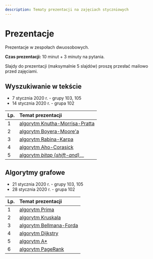 ```yaml
---
description: Tematy prezentacji na zajęciach styczniowych
---
```


# Prezentacje

Prezentacje w zespołach dwuosobowych.

**Czas prezentacji:** 10 minut + 3 minuty na pytania.

Slajdy do prezentacji \(maksymalnie 5 slajdów\) proszę przesłać mailowo przed zajęciami.

## **Wyszukiwanie w tekście**

* 7 stycznia 2020 r. - grupy 103, 105
* 14 stycznia 2020 r. - grupa 102

| Lp. | Temat prezentacji |
| :--- | :--- |
| 1 | [algorytm Knutha-Morrisa-Pratta](https://en.wikipedia.org/wiki/Knuth%E2%80%93Morris%E2%80%93Pratt_algorithm) |
| 2 | [algorytm Boyera-Moore'a](https://en.wikipedia.org/wiki/Boyer%E2%80%93Moore_string-search_algorithm) |
| 3 | [algorytm Rabina-Karpa](https://en.wikipedia.org/wiki/Rabin%E2%80%93Karp_algorithm) |
| 4 | [algorytm Aho-Corasick](https://en.wikipedia.org/wiki/Aho%E2%80%93Corasick_algorithm) |
| 5 | [algorytm _bitap_ \(_shift-and\)_](https://en.wikipedia.org/wiki/Bitap_algorithm)\_\_ |

## Algorytmy grafowe

* 21 stycznia 2020 r. - grupy 103, 105
* 28 stycznia 2020 r. - grupa 102

| Lp. | Temat prezentacji |
| :--- | :--- |
| 1 | [algorytm Prima](https://en.wikipedia.org/wiki/Prim%27s_algorithm) |
| 2 | [algorytm Kruskala](https://en.wikipedia.org/wiki/Kruskal%27s_algorithm) |
| 3 | [algorytm Bellmana-Forda](https://en.wikipedia.org/wiki/Bellman%E2%80%93Ford_algorithm) |
| 4 | [algorytm Dijkstry](https://en.wikipedia.org/wiki/Dijkstra%27s_algorithm) |
| 5 | [algorytm A\*](https://en.wikipedia.org/wiki/A*_search_algorithm) |
| 6 | [algorytm PageRank](https://en.wikipedia.org/wiki/PageRank) |



